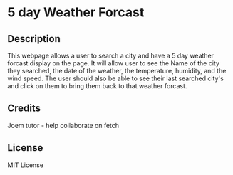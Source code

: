 # 5 day Weather Forcast

## Description

This webpage allows a user to search a city and have a 5 day weather forcast display on the page. It will allow user to see the Name of the city they searched, the date of the weather, the temperature, humidity, and the wind speed. The user should also be able to see their last searched city's and click on them to bring them back to that weather forcast.

<!-- ## Usage

Provide instructions and examples for use. Include screenshots as needed.

To add a screenshot, create an `assets/images` folder in your repository and upload your screenshot to it. Then, using the relative filepath, add it to your README using the following syntax:

    ```md
    ![alt text](assets/images/screenshot.png)
    ``` -->

## Credits

Joem tutor - help collaborate on fetch

## License

MIT License